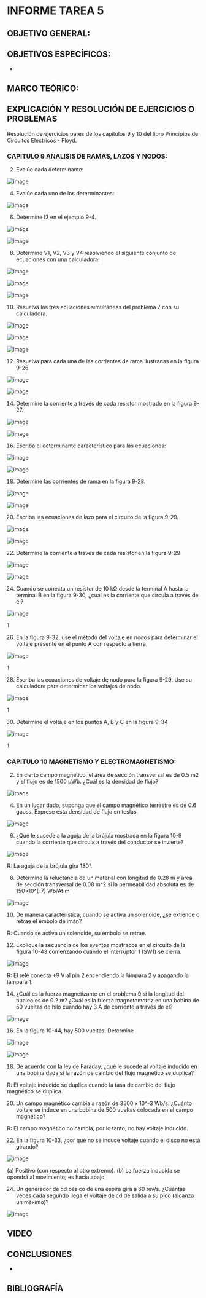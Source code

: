 # INFORME TAREA 5

## OBJETIVO GENERAL:



## OBJETIVOS ESPECÍFICOS: 

-	

## MARCO TEÓRICO:



## EXPLICACIÓN Y RESOLUCIÓN DE EJERCICIOS O PROBLEMAS

Resolución de ejercicios pares de los capítulos 9 y 10 del libro Principios de Circuitos Eléctricos - Floyd.

### CAPITULO 9 ANALISIS DE RAMAS, LAZOS Y NODOS:

2. Evalúe cada determinante:

![image](https://user-images.githubusercontent.com/105565683/176253097-50d365fa-a86b-4465-84f9-69c01e8812ef.png)

4. Evalúe cada uno de los determinantes:

![image](https://user-images.githubusercontent.com/105565683/176253164-242e4151-6004-4d91-be26-5c056b9c8592.png)

6. Determine I3 en el ejemplo 9-4.

![image](https://user-images.githubusercontent.com/105565683/176253182-2d9a758f-969b-49b5-a434-2979328985d5.png)

![image](https://user-images.githubusercontent.com/105565683/176253219-08403b56-c8ec-4a6d-9d03-9530c1c5415f.png)

8. Determine V1, V2, V3 y V4 resolviendo el siguiente conjunto de ecuaciones con una calculadora:

![image](https://user-images.githubusercontent.com/105565683/176253247-5aad7afb-9f59-4b3b-8650-7b4c8d266ddd.png)

![image](https://user-images.githubusercontent.com/105565683/176253266-0f08c1ae-97e0-4295-a6b5-c9ceacb9458f.png)

![image](https://user-images.githubusercontent.com/105565683/176253303-4c7a231b-cbb0-4b9e-a718-32f2fafb6dfe.png)

10. Resuelva las tres ecuaciones simultáneas del problema 7 con su calculadora.

![image](https://user-images.githubusercontent.com/105565683/176253334-1a529f5f-9489-4fbb-aaec-aeccb4423214.png)

![image](https://user-images.githubusercontent.com/105565683/176253380-4b4c50e4-472a-4402-973c-34cf07143e9e.png)

![image](https://user-images.githubusercontent.com/105565683/176253448-ff32f8b0-5d77-4735-9847-2e269fc5dc0a.png)

12. Resuelva para cada una de las corrientes de rama ilustradas en la figura 9-26.

![image](https://user-images.githubusercontent.com/105565683/176253477-bf693f26-217b-4403-804e-50da9a1a1b08.png)

![image](https://user-images.githubusercontent.com/105565683/176253529-59da44e8-7102-4132-9787-7c01f4d84610.png)

14. Determine la corriente a través de cada resistor mostrado en la figura 9-27.

![image](https://user-images.githubusercontent.com/105565683/176256271-4d06ceee-bbce-440b-9758-764c1ba2967c.png)

![image](https://user-images.githubusercontent.com/105565683/176256312-874a2ce7-73c2-430f-a76d-785f39b73534.png)

16. Escriba el determinante característico para las ecuaciones:

![image](https://user-images.githubusercontent.com/105565683/176256353-83e06585-68a8-4a4d-ae55-f35faae1417e.png)

![image](https://user-images.githubusercontent.com/105565683/176256396-713eca44-06c4-461a-bff8-8d8a4b9414a8.png)

18. Determine las corrientes de rama en la figura 9-28.

![image](https://user-images.githubusercontent.com/105565683/176256432-8627aacd-06f7-4ba4-9863-83c587a91c1c.png)

![image](https://user-images.githubusercontent.com/105565683/176256461-4a49f356-f0d6-43e3-8703-3f369024bd74.png)

20. Escriba las ecuaciones de lazo para el circuito de la figura 9-29.

![image](https://user-images.githubusercontent.com/105565683/176256496-2bc1fee4-42b3-40ed-87e3-9d5045266ddf.png)

![image](https://user-images.githubusercontent.com/105565683/176256538-9db87dc8-050a-41aa-bbb0-da692ae3e8b6.png)

22. Determine la corriente a través de cada resistor en la figura 9-29

![image](https://user-images.githubusercontent.com/105565683/176256644-55d88168-1450-4018-808d-fd1cf5d16001.png)

![image](https://user-images.githubusercontent.com/105565683/176256676-1f02d287-bdcd-47cc-b394-abe93a4c3c70.png)

24. Cuando se conecta un resistor de 10 kΩ desde la terminal A hasta la terminal B en la figura 9-30, ¿cuál es la corriente que circula a través de él?

![image](https://user-images.githubusercontent.com/105565683/176256765-1290707d-de4d-4fcb-8f75-5c25487a4bb6.png)

1

26. En la figura 9-32, use el método del voltaje en nodos para determinar el voltaje presente en el punto A con respecto a tierra.

![image](https://user-images.githubusercontent.com/105565683/176256817-5808f093-e9ec-4369-a607-8c871e125226.png)

1

28. Escriba las ecuaciones de voltaje de nodo para la figura 9-29. Use su calculadora para determinar los voltajes de nodo.

![image](https://user-images.githubusercontent.com/105565683/176256861-8324c09e-9c21-44b5-b302-eb583477fd40.png)

1

30. Determine el voltaje en los puntos A, B y C en la figura 9-34

![image](https://user-images.githubusercontent.com/105565683/176256890-2290d056-2e7c-4196-b2b5-980a2c14af42.png)

1

### CAPITULO 10 MAGNETISMO Y ELECTROMAGNETISMO:

2. En cierto campo magnético, el área de sección transversal es de 0.5 m2 y el flujo es de 1500 µWb. ¿Cuál es la densidad de flujo?

![image](https://user-images.githubusercontent.com/105565683/176257131-b1c7ac69-cf22-4762-8f24-0284ef1e3a8d.png)

4. En un lugar dado, suponga que el campo magnético terrestre es de 0.6 gauss. Exprese esta densidad de flujo en teslas.

![image](https://user-images.githubusercontent.com/105565683/176257164-4d408e9c-1bb9-4070-ada3-6716e2cd87c3.png)

6. ¿Qué le sucede a la aguja de la brújula mostrada en la figura 10-9 cuando la corriente que circula a través del conductor se invierte?

![image](https://user-images.githubusercontent.com/105565683/176257196-aa24b22b-a0e4-4ebf-b013-1e7f72e7fa3c.png)

R: La aguja de la brújula gira 180°.

8. Determine la reluctancia de un material con longitud de 0.28 m y área de sección transversal de 0.08 m^2 si la permeabilidad absoluta es de 150×10^(-7) Wb/At⋅m

![image](https://user-images.githubusercontent.com/105565683/176257257-a217f59d-c3b4-4ff2-bd08-40217a31884b.png)

10. De manera característica, cuando se activa un solenoide, ¿se extiende o retrae el émbolo de imán?

R: Cuando se activa un solenoide, su émbolo se retrae.

12. Explique la secuencia de los eventos mostrados en el circuito de la figura 10-43 comenzando cuando el interruptor 1 (SW1) se cierra.

![image](https://user-images.githubusercontent.com/105565683/176257324-25e76460-225d-4d0e-a902-7457fd0870d9.png)

R: El relé conecta +9 V al pin 2 encendiendo la lámpara 2 y apagando la lámpara 1.

14. ¿Cuál es la fuerza magnetizante en el problema 9 si la longitud del núcleo es de 0.2 m? ¿Cuál es la fuerza magnetomotriz en una bobina de 50 vueltas de hilo cuando hay 3 A de corriente a través de él?

![image](https://user-images.githubusercontent.com/105565683/176257376-6637bdf3-cc02-4ec7-bac4-ab61a9b9b797.png)

16. En la figura 10-44, hay 500 vueltas. Determine

![image](https://user-images.githubusercontent.com/105565683/176257414-2e68aa59-3ea6-483f-b1b8-3f0aedfb45b9.png)

![image](https://user-images.githubusercontent.com/105565683/176257451-91295eb4-3b7e-49b8-89cc-a90d7197c0fc.png)

18. De acuerdo con la ley de Faraday, ¿qué le sucede al voltaje inducido en una bobina dada si la razón de cambio del flujo magnético se duplica?

R: El voltaje inducido se duplica cuando la tasa de cambio del flujo magnético se duplica.

20. Un campo magnético cambia a razón de 3500 x 10^-3 Wb/s. ¿Cuánto voltaje se induce en una bobina de 500 vueltas colocada en el campo magnético?

R: El campo magnético no cambia; por lo tanto, no hay voltaje inducido.

22. En la figura 10-33, ¿por qué no se induce voltaje cuando el disco no está girando?

![image](https://user-images.githubusercontent.com/105565683/176257571-37629460-9321-4c76-aa9d-de843b93b0e0.png)

(a) Positivo (con respecto al otro extremo).
(b) La fuerza inducida se opondrá al movimiento; es hacia abajo

24. Un generador de cd básico de una espira gira a 60 rev/s. ¿Cuántas veces cada segundo llega el voltaje de cd de salida a su pico (alcanza un máximo)?

![image](https://user-images.githubusercontent.com/105565683/176258917-4990658d-374e-4ced-be60-16382c560a97.png)

## VIDEO



## CONCLUSIONES

- 

## BIBLIOGRAFÍA 







